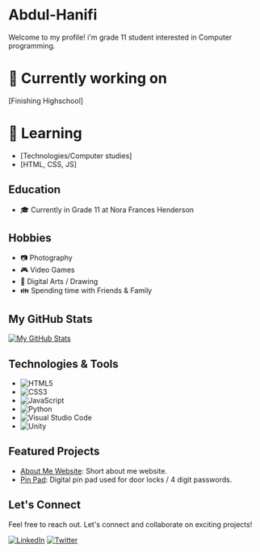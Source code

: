 # Abdul-Hanifi
Welcome to my profile! i'm grade 11 student interested in Computer programming.
# 👔 Currently working on

[Finishing Highschool]

# 🌱 Learning

- [Technologies/Computer studies]
- [HTML, CSS, JS]

## Education

- 🎓 Currently in Grade 11 at Nora Frances Henderson

## Hobbies

- 📷 Photography
- 🎮 Video Games
- 🎨 Digital Arts / Drawing
- 👪 Spending time with Friends & Family

## My GitHub Stats

[![My GitHub Stats](https://github-readme-stats.vercel.app/api?username=Robbi3-T&show_icons=true&hide_title=true&count_private=true&hide=prs&theme=radical)](https://github.com/anuraghazra/github-readme-stats)

## Technologies & Tools

- ![HTML5](https://img.shields.io/badge/HTML5-E34F26?logo=html5&logoColor=white)
- ![CSS3](https://img.shields.io/badge/CSS3-1572B6?logo=css3&logoColor=white)
- ![JavaScript](https://img.shields.io/badge/JavaScript-F7DF1E?logo=javascript&logoColor=black)
- ![Python](https://img.shields.io/badge/Python-3776AB?logo=python&logoColor=white)
- ![Visual Studio Code](https://img.shields.io/badge/VSCode-007ACC?logo=visual-studio-code&logoColor=white)
- ![Unity](https://img.shields.io/badge/Unity-000000?logo=unity&logoColor=white)

## Featured Projects

- [About Me Website](https://github.com/Robbi3-T/About-Me-Website): Short about me website.
- [Pin Pad](https://github.com/Robbi3-T/Pin-Pad): Digital pin pad used for door locks / 4 digit passwords.

## Let's Connect

Feel free to reach out. Let's connect and collaborate on exciting projects!

[![LinkedIn](https://img.shields.io/badge/LinkedIn-Connect-blue)](https://www.linkedin.com/in/robert-trewolla-buckie-128a05243/)
[![Twitter](https://img.shields.io/badge/Twitter-Follow-blue)](https://twitter.com/RTrewolla)
